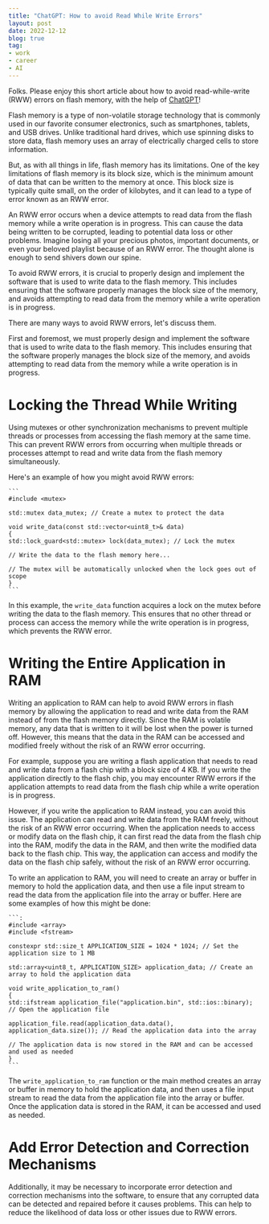 ```yaml
---
title: "ChatGPT: How to avoid Read While Write Errors"
layout: post
date: 2022-12-12
blog: true
tag:
- work
- career
- AI
---
```


Folks. Please enjoy this short article about how to avoid read-while-write (RWW) errors on flash memory, with the help of [ChatGPT](https://openai.com/blog/chatgpt/)!

Flash memory is a type of non-volatile storage technology that is commonly used in our favorite consumer electronics, such as smartphones, tablets, and USB drives. Unlike traditional hard drives, which use spinning disks to store data, flash memory uses an array of electrically charged cells to store information.

But, as with all things in life, flash memory has its limitations. One of the key limitations of flash memory is its block size, which is the minimum amount of data that can be written to the memory at once. This block size is typically quite small, on the order of kilobytes, and it can lead to a type of error known as an RWW error.

An RWW error occurs when a device attempts to read data from the flash memory while a write operation is in progress. This can cause the data being written to be corrupted, leading to potential data loss or other problems. Imagine losing all your precious photos, important documents, or even your beloved playlist because of an RWW error. The thought alone is enough to send shivers down our spine.

To avoid RWW errors, it is crucial to properly design and implement the software that is used to write data to the flash memory. This includes ensuring that the software properly manages the block size of the memory, and avoids attempting to read data from the memory while a write operation is in progress.

There are many ways to avoid RWW errors, let's discuss them.

First and foremost, we must properly design and implement the software that is used to write data to the flash memory. This includes ensuring that the software properly manages the block size of the memory, and avoids attempting to read data from the memory while a write operation is in progress. 

# Locking the Thread While Writing

Using mutexes or other synchronization mechanisms to prevent multiple threads or processes from accessing the flash memory at the same time. This can prevent RWW errors from occurring when multiple threads or processes attempt to read and write data from the flash memory simultaneously.

Here's an example of how you might avoid RWW errors:

    ```
    #include <mutex>

    std::mutex data_mutex; // Create a mutex to protect the data

    void write_data(const std::vector<uint8_t>& data)
    {
    std::lock_guard<std::mutex> lock(data_mutex); // Lock the mutex

    // Write the data to the flash memory here...

    // The mutex will be automatically unlocked when the lock goes out of scope
    }
    ```

In this example, the `write_data` function acquires a lock on the mutex before writing the data to the flash memory. This ensures that no other thread or process can access the memory while the write operation is in progress, which prevents the RWW error.

# Writing the Entire Application in RAM

Writing an application to RAM can help to avoid RWW errors in flash memory by allowing the application to read and write data from the RAM instead of from the flash memory directly. Since the RAM is volatile memory, any data that is written to it will be lost when the power is turned off. However, this means that the data in the RAM can be accessed and modified freely without the risk of an RWW error occurring.

For example, suppose you are writing a flash application that needs to read and write data from a flash chip with a block size of 4 KB. If you write the application directly to the flash chip, you may encounter RWW errors if the application attempts to read data from the flash chip while a write operation is in progress.

However, if you write the application to RAM instead, you can avoid this issue. The application can read and write data from the RAM freely, without the risk of an RWW error occurring. When the application needs to access or modify data on the flash chip, it can first read the data from the flash chip into the RAM, modify the data in the RAM, and then write the modified data back to the flash chip. This way, the application can access and modify the data on the flash chip safely, without the risk of an RWW error occurring.

To write an application to RAM, you will need to create an array or buffer in memory to hold the application data, and then use a file input stream to read the data from the application file into the array or buffer. Here are some examples of how this might be done:

    ```:
    #include <array>
    #include <fstream>

    constexpr std::size_t APPLICATION_SIZE = 1024 * 1024; // Set the application size to 1 MB

    std::array<uint8_t, APPLICATION_SIZE> application_data; // Create an array to hold the application data

    void write_application_to_ram()
    {
    std::ifstream application_file("application.bin", std::ios::binary); // Open the application file

    application_file.read(application_data.data(), application_data.size()); // Read the application data into the array

    // The application data is now stored in the RAM and can be accessed and used as needed
    }
    ```

The `write_application_to_ram` function or the main method creates an array or buffer in memory to hold the application data, and then uses a file input stream to read the data from the application file into the array or buffer. Once the application data is stored in the RAM, it can be accessed and used as needed.

# Add Error Detection and Correction Mechanisms

Additionally, it may be necessary to incorporate error detection and correction mechanisms into the software, to ensure that any corrupted data can be detected and repaired before it causes problems. This can help to reduce the likelihood of data loss or other issues due to RWW errors.